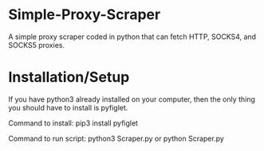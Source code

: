 # Simple-Proxy-Scraper
A simple proxy scraper coded in python that can fetch HTTP, SOCKS4, and SOCKS5 proxies.

# Installation/Setup
If you have python3 already installed on your computer, then the only thing you should have to install is pyfiglet.

Command to install: pip3 install pyfiglet

Command to run script: python3 Scraper.py or python Scraper.py
